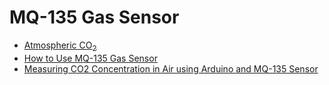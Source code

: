 # MQ-135 Gas Sensor

* [Atmospheric CO<sub>2</sub>](https://www.co2.earth/)
* [How to Use MQ-135 Gas Sensor](https://www.codrey.com/electronic-circuits/how-to-use-mq-135-gas-sensor/)
* [Measuring CO2 Concentration in Air using Arduino and MQ-135 Sensor](https://circuitdigest.com/microcontroller-projects/interfacing-mq135-gas-sensor-with-arduino-to-measure-co2-levels-in-ppm)
